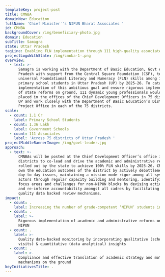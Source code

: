 ```yaml
---
templateKey: project-post
title: CMNBA
domainNew: Education
fullName: 'Chief Minister''s NIPUN Bharat Associates '
id: CMNBA
backgroundCover: /img/beneficiary-photo.jpg
domain: Education
subTitle: Samagra
state: Uttar Pradesh
tagLine: Enabling FLN implementation through 111 high-quality associates
projectLogoWithState: /img/cmnba-1-.png
overview:
  - text: >-
      Samagra is working with the Department of Basic Education, Govt of Uttar
      Pradesh with support from the Central Square Foundation (CSF), to achieve
      universal Foundational Literacy and Numeracy (FLN) skills among 1.1 crore
      primary school students in Uttar Pradesh (UP) by 2025-26. To catalyze the
      implementation of this ambitious goal and ensure rigorous implementation
      of state reforms on ground, 111 dynamic young professionals would be
      placed in the offices of the Chief Development Officers in 75 districts of
      UP and work closely with the Department of Basic Education’s District
      Project Office in each of the 75 districts.
scale:
  - count: 1.1 Cr
    label: Primary School Students
  - count: 1.36 Lakh
    label: Government Schools
  - count: 111 Associates
    label: 'Across 75 districts of Uttar Pradesh '
projectMiddleBannerImage: /img/govt-leader.jpg
approach:
  - text: >-
      CMNBAs will be posted at the Chief Development Officer’s office in the
      districts to co-lead and drive the academic and administrative reforms
      rolled out by the state to achieve 100% FLN skills by 2025-26. CMNBAs will
      own the education outcomes of the district by actively debottlenecking
      day-to day issues, maintaining a mission mode rigor among all system
      actors through regular capacity building and mentoring, identifying key
      focus areas and challenges for non-NIPUN blocks by devising action plans
      and re-inforce accountability amongst all cadres by facilitating high
      quality data backed review mechanisms. 
impact:
  - count: .
    label: Increasing the number of grade-competent ‘NIPUN’ students in the district
  - count: .
    label: >-
      Rigorous implementation of academic and administrative reforms under
      NIPUN 
  - count: .
    label: >-
      Quality data-backed monitoring by incorporating qualitative (school/field
      visits) & quantitative (data analytical) insights 
  - count: .
    label: >-
      Compliance and effective translation of academic strategy and motivation
      mechanisms on the ground
keyInitiativesTitle: .
---
```


